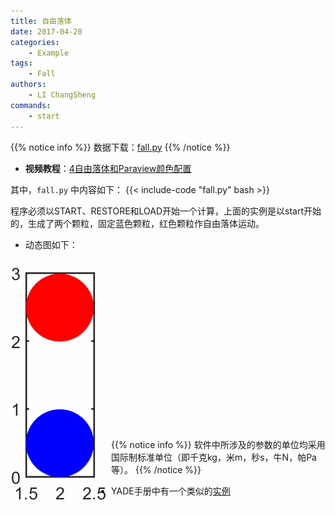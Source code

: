 ```yaml
---
title: 自由落体
date: 2017-04-28
categories:
    - Example
tags:
    - Fall
authors:
    - LI ChangSheng
commands:
    - start
---
```


{{% notice info %}}
数据下载：[fall.py](fall.py)
{{% /notice %}}

- **视频教程**：[4自由落体和Paraview颜色配置](https://www.bilibili.com/video/av91259173)

其中，`fall.py` 中内容如下：
{{< include-code "fall.py" bash >}}

程序必须以START、RESTORE和LOAD开始一个计算，上面的实例是以start开始的，生成了两个颗粒，固定蓝色颗粒，红色颗粒作自由落体运动。

- 动态图如下：

<img src="fall.gif" align="left"  />
<br/> <br/> <br/> <br/> <br/> <br/> <br/> <br/> <br/> <br/> <br/> <br/> <br/> <br/> <br/> <br/> 

{{% notice info %}}
软件中所涉及的参数的单位均采用国际制标准单位（即千克kg，米m，秒s，牛N，帕Pa等）。
{{% /notice %}}

- YADE手册中有一个类似的[实例](https://yade-dem.org/doc/tutorial-examples.html#bouncing-sphere)

